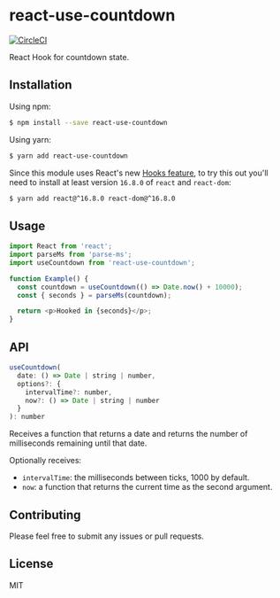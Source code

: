 # react-use-countdown

[![CircleCI](https://circleci.com/gh/bsonntag/react-use-countdown.svg?style=svg)](https://circleci.com/gh/bsonntag/react-use-countdown)

React Hook for countdown state.

## Installation

Using npm:

```sh
$ npm install --save react-use-countdown
```

Using yarn:

```sh
$ yarn add react-use-countdown
```

Since this module uses React's new [Hooks feature](https://reactjs.org/docs/hooks-intro.html),
to try this out you'll need to install at least version `16.8.0`
of `react` and `react-dom`:

```sh
$ yarn add react@^16.8.0 react-dom@^16.8.0
```

## Usage

```js
import React from 'react';
import parseMs from 'parse-ms';
import useCountdown from 'react-use-countdown';

function Example() {
  const countdown = useCountdown(() => Date.now() + 10000);
  const { seconds } = parseMs(countdown);

  return <p>Hooked in {seconds}</p>;
}
```

## API

```js
useCountdown(
  date: () => Date | string | number,
  options?: {
    intervalTime?: number,
    now?: () => Date | string | number
  }
): number
```

Receives a function that returns a date and returns the number of milliseconds remaining until that date.

Optionally receives:

- `intervalTime`: the milliseconds between ticks, 1000 by default.
- `now`: a function that returns the current time as the second argument.

## Contributing

Please feel free to submit any issues or pull requests.

## License

MIT
